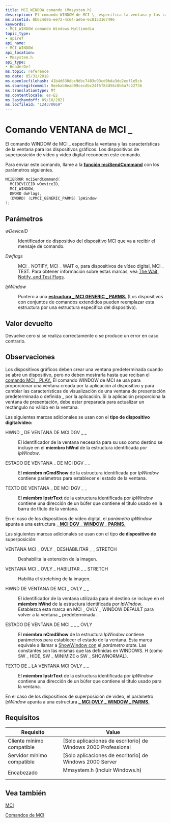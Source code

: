 ```yaml
---
title: MCI_WINDOW comando (Mmsystem.h)
description: El comando WINDOW de MCI \_ especifica la ventana y las características de la ventana para los dispositivos gráficos. Los dispositivos de superposición de vídeo y vídeo digital reconocen este comando.
ms.assetid: 8b6c4d9a-ee72-4c64-aebe-6c8153167496
keywords:
- MCI_WINDOW comando Windows Multimedia
topic_type:
- apiref
api_name:
- MCI_WINDOW
api_location:
- Mmsystem.h
api_type:
- HeaderDef
ms.topic: reference
ms.date: 05/31/2018
ms.openlocfilehash: 41b4d630dbc9dbc7403e93cd0bda3de2eef1e5cb
ms.sourcegitcommit: 9eebab0ead09cecdbc24f5f84d56c8b6a7c22736
ms.translationtype: MT
ms.contentlocale: es-ES
ms.lasthandoff: 09/10/2021
ms.locfileid: "124370069"
---
```

# <a name="mci_window-command"></a>Comando VENTANA de MCI \_

El comando WINDOW de MCI \_ especifica la ventana y las características de la ventana para los dispositivos gráficos. Los dispositivos de superposición de vídeo y vídeo digital reconocen este comando.

Para enviar este comando, llame a la [**función mciSendCommand**](/previous-versions//dd757160(v=vs.85)) con los parámetros siguientes.


```C++
MCIERROR mciSendCommand(
  MCIDEVICEID wDeviceID, 
  MCI_WINDOW, 
  DWORD dwFlags, 
  (DWORD) (LPMCI_GENERIC_PARMS) lpWindow
);
```



## <a name="parameters"></a>Parámetros

<dl> <dt>

<span id="wDeviceID"></span><span id="wdeviceid"></span><span id="WDEVICEID"></span>*wDeviceID*
</dt> <dd>

Identificador de dispositivo del dispositivo MCI que va a recibir el mensaje de comando.

</dd> <dt>

<span id="dwFlags"></span><span id="dwflags"></span><span id="DWFLAGS"></span>*Dwflags*
</dt> <dd>

MCI \_ NOTIFY, MCI \_ WAIT o, para dispositivos de vídeo digital, MCI \_ TEST. Para obtener información sobre estas marcas, vea [The Wait, Notify, and Test Flags](the-wait-notify-and-test-flags.md).

</dd> <dt>

<span id="lpWindow"></span><span id="lpwindow"></span><span id="LPWINDOW"></span>*lpWindow*
</dt> <dd>

Puntero a una [**estructura \_ MCI GENERIC \_ PARMS.**](mci-generic-parms.md) (Los dispositivos con conjuntos de comandos extendidos pueden reemplazar esta estructura por una estructura específica del dispositivo).

</dd> </dl>

## <a name="return-value"></a>Valor devuelto

Devuelve cero si se realiza correctamente o se produce un error en caso contrario.

## <a name="remarks"></a>Observaciones

Los dispositivos gráficos deben crear una ventana predeterminada cuando se abre un dispositivo, pero no deben mostrarla hasta que reciban el [comando MCI \_ PLAY.](mci-play.md) El comando WINDOW de MCI se usa para proporcionar una ventana creada por la aplicación al dispositivo y para cambiar las características de visualización de una ventana de presentación predeterminada o definida \_ por la aplicación. Si la aplicación proporciona la ventana de presentación, debe estar preparada para actualizar un rectángulo no válido en la ventana.

Las siguientes marcas adicionales se usan con el **tipo de dispositivo digitalvideo:**

<dl> <dt>

<span id="MCI_DGV_WINDOW_HWND"></span><span id="mci_dgv_window_hwnd"></span>HWND \_ DE VENTANA DE MCI DGV \_ \_
</dt> <dd>

El identificador de la ventana necesaria para su uso como destino se incluye en el **miembro hWnd** de la estructura identificada *por lpWindow*.

</dd> <dt>

<span id="MCI_DGV_WINDOW_STATE"></span><span id="mci_dgv_window_state"></span>ESTADO DE VENTANA \_ DE MCI DGV \_ \_
</dt> <dd>

El **miembro nCmdShow** de la estructura identificada por *lpWindow* contiene parámetros para establecer el estado de la ventana.

</dd> <dt>

<span id="MCI_DGV_WINDOW_TEXT"></span><span id="mci_dgv_window_text"></span>TEXTO DE VENTANA \_ DE MCI DGV \_ \_
</dt> <dd>

El **miembro lpstrText** de la estructura identificada por *lpWindow* contiene una dirección de un búfer que contiene el título usado en la barra de título de la ventana.

</dd> </dl>

En el caso de los dispositivos de vídeo digital, el *parámetro lpWindow* apunta a una estructura [**\_ MCI DGV \_ WINDOW \_ PARMS.**](/windows/desktop/api/Digitalv/ns-digitalv-mci_dgv_window_parmsa)

Las siguientes marcas adicionales se usan con el tipo **de dispositivo de** superposición:

<dl> <dt>

<span id="MCI_OVLY_WINDOW_DISABLE_STRETCH"></span><span id="mci_ovly_window_disable_stretch"></span>VENTANA MCI \_ OVLY \_ DESHABILITAR \_ \_ STRETCH
</dt> <dd>

Deshabilita la extensión de la imagen.

</dd> <dt>

<span id="MCI_OVLY_WINDOW_ENABLE_STRETCH"></span><span id="mci_ovly_window_enable_stretch"></span>VENTANA MCI \_ OVLY \_ HABILITAR \_ \_ STRETCH
</dt> <dd>

Habilita el stretching de la imagen.

</dd> <dt>

<span id="MCI_OVLY_WINDOW_HWND"></span><span id="mci_ovly_window_hwnd"></span>HWND DE VENTANA DE MCI \_ OVLY \_ \_
</dt> <dd>

El identificador de la ventana utilizada para el destino se incluye en el **miembro hWnd** de la estructura identificada *por lpWindow*. Establezca esta marca en MCI \_ OVLY \_ WINDOW DEFAULT para volver a la ventana \_ predeterminada.

</dd> <dt>

<span id="MCI_OVLY_WINDOW_STATE"></span><span id="mci_ovly_window_state"></span>ESTADO DE VENTANA DE MCI \_ \_ \_ OVLY
</dt> <dd>

El **miembro nCmdShow** de la estructura *lpWindow* contiene parámetros para establecer el estado de la ventana. Esta marca equivale a llamar a [ShowWindow con](/windows/win32/api/winuser/nf-winuser-showwindow) el *parámetro state.* Las constantes son las mismas que las definidas en WINDOWS. H (como SW \_ HIDE, SW \_ MINIMIZE o SW \_ SHOWNORMAL).

</dd> <dt>

<span id="MCI_OVLY_WINDOW_TEXT"></span><span id="mci_ovly_window_text"></span>TEXTO DE \_ LA VENTANA MCI OVLY \_ \_
</dt> <dd>

El **miembro lpstrText** de la estructura identificada por *lpWindow* contiene una dirección de un búfer que contiene el título usado para la ventana.

</dd> </dl>

En el caso de los dispositivos de superposición de vídeo, el parámetro *lpWindow* apunta a una estructura [**\_ MCI OVLY \_ WINDOW \_ PARMS.**](mci-ovly-window-parms.md)

## <a name="requirements"></a>Requisitos



| Requisito | Value |
|-------------------------------------|-----------------------------------------------------------------------------------------------------------|
| Cliente mínimo compatible<br/> | \[Solo aplicaciones de escritorio\] de Windows 2000 Professional<br/>                                                |
| Servidor mínimo compatible<br/> | \[Solo aplicaciones de escritorio\] de Windows 2000 Server<br/>                                                      |
| Encabezado<br/>                   | <dl> <dt>Mmsystem.h (incluir Windows.h)</dt> </dl> |



## <a name="see-also"></a>Vea también

<dl> <dt>

[MCI](mci.md)
</dt> <dt>

[Comandos de MCI](mci-commands.md)
</dt> </dl>

 

